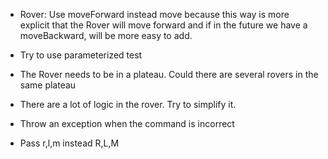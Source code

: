 * Rover: Use moveForward instead move because this way is more explicit that the Rover will move forward and if in the future we have a moveBackward, will be more easy to add.



* Try to use parameterized test
* The Rover needs to be in a plateau. Could there are several rovers in the same plateau
* There are a lot of logic in the rover. Try to simplify it.
* Throw an exception when the command is incorrect
* Pass r,l,m instead R,L,M